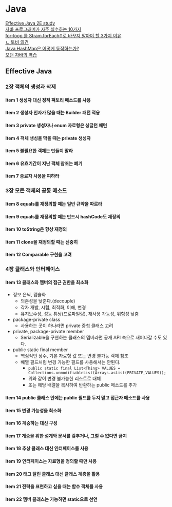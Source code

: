 # Java

[Effective Java 2E study](https://docs.com/sunnykwak/3906/effective-java-2e-study)  
[자바 프로그래머가 자주 실수하는 10가지](https://blog.weirdx.io/post/18553)  
[for-loop 를 Stram.forEach()로 바꾸지 말아야 할 3가지 이유](http://homoefficio.github.io/2016/06/26/for-loop-를-Stream-forEach-로-바꾸지-말아야-할-3가지-이유/)  
[ㄴ 토비 의견](https://www.facebook.com/tobyilee/posts/10207675579542090)  
[Java HashMap은 어떻게 동작하는가?](http://d2.naver.com/helloworld/831311)  
[모던 자바의 역습](http://www.moreagile.net/2015/12/modernjava5.html)  

## Effective Java

### 2장 객체의 생성과 삭제

#### Item 1 생성자 대신 정적 팩토리 메소드를 사용
#### Item 2 생성자 인자가 많을 때는 Builder 패턴 적용
#### Item 3 private 생성자나 enum 자료형은 싱글턴 패턴
#### Item 4 객체 생성을 막을 때는 private 생성자
#### Item 5 불필요한 객체는 만들지 말라
#### Item 6 유효기간이 지난 객체 참조는 폐기
#### Item 7 종료자 사용을 피하라

### 3장 모든 객체의 공통 메소드

#### Item 8 equals를 재정의할 때는 일반 규약을 따르라
#### Item 9 equals를 재정의할 때는 반드시 hashCode도 재정의
#### Item 10 toString은 항상 재정의
#### Item 11 clone을 재정의할 때는 신중히
#### Item 12 Comparable 구현을 고려

### 4장 클래스와 인터페이스

#### Item 13 클래스와 멤버의 접근 권한을 최소화

* 정보 은닉, 캡슐화
  * 의존성을 낮춘다.(decouple)
  * 각자 개발, 시험, 최적화, 이해, 변경
  * 유지보수성, 성능 튜닝(프로파일링), 재사용 가능성, 위험성 낮춤
* package-private class
  * 사용하는 곳이 하나라면 private 중첩 클래스 고려
* private, package-private member
  * Serializable을 구현하는 클래스의 멤버라면 공개 API 속으로 새어나갈 수도 있다.
* public static final member
  * 핵심적인 상수, 기본 자료형 값 또는 변경 불가능 객체 참조
  * 배열 필드처럼 변경 가능한 필드를 사용해서는 안된다.
    * ```public static final List<Thing> VALUES = Collections.unmodifiableList(Arrays.asList(PRIVATE_VALUES));```
    * 위와 같이 변경 불가능한 리스트로 대체
    * 또는 해당 배열을 복사하여 반환하는 public 메소드를 추가

#### Item 14 public 클래스 안에는 public 필드를 두지 말고 접근자 메소드를 사용
#### Item 15 변경 가능성을 최소화
#### Item 16 계승하는 대신 구성
#### Item 17 계승을 위한 설계와 문서를 갖추거나, 그럴 수 없다면 금지
#### Item 18 추상 클래스 대신 인터페이스를 사용
#### Item 19 인터페이스는 자료형을 정의할 때만 사용
#### Item 20 태그 달린 클래스 대신 클래스 계층을 활용
#### Item 21 전략을 표현하고 싶을 때는 함수 객체를 사용
#### Item 22 멤버 클래스는 가능하면 static으로 선언
